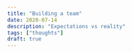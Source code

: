 ```yaml
---
title: "Building a team"
date: 2020-07-14
description: "Expectations vs reality"
tags: ["thoughts"]
draft: true
---
```


